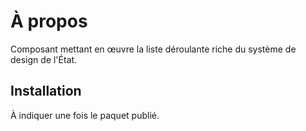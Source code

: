 # À propos

Composant mettant en œuvre la liste déroulante riche du système de design de l'État.

## Installation

À indiquer une fois le paquet publié.
